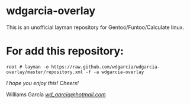 # wdgarcia-overlay
This is an unofficial layman repository for Gentoo/Funtoo/Calculate linux.

# For add this repository:
`root # layman -o https://raw.github.com/wdgarcia/wdgarcia-overlay/master/repository.xml -f -a wdgarcia-overlay`

*I hope you enjoy this!*
*Cheers!* 


Williams García
*wd_garcia@hotmail.com*

